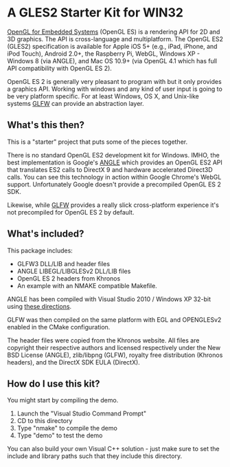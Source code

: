# A GLES2 Starter Kit for WIN32

[OpenGL for Embedded Systems](http://www.khronos.org/opengles/)
(OpenGL ES) is a rendering API for 2D and 3D graphics.  The API is
cross-language and multiplatform.  The OpenGL ES2 (GLES2)
specification is available for Apple iOS 5+ (e.g., iPad, iPhone, and
iPod Touch), Android 2.0+, the Raspberry Pi, WebGL, Windows XP -
Windows 8 (via ANGLE), and Mac OS 10.9+ (via OpenGL 4.1 which has 
full API compatibility with OpenGL ES 2).

OpenGL ES 2 is generally very pleasant to program with but it only
provides a graphics API.  Working with windows and any kind of user
input is going to be very platform specific.  For at least Windows,
OS X, and Unix-like systems [GLFW](http://www.glfw.org/) can provide
an abstraction layer.

## What's this then?

This is a "starter" project that puts some of the pieces together.

There is no standard OpenGL ES2 development kit for Windows.  IMHO,
the best implementation is Google's
[ANGLE](https://code.google.com/p/angleproject/) which provides an
OpenGL ES2 API that translates ES2 calls to DirectX 9 and hardware
accelerated Direct3D calls.  You can see this technology in action
within Google Chrome's WebGL support.  Unfortunately Google doesn't
provide a precompiled OpenGL ES 2 SDK.

Likewise, while [GLFW](http://www.glfw.org/) provides a really slick
cross-platform experience it's not precompiled for OpenGL ES 2 by
default.

## What's included?

This package includes:

* GLFW3 DLL/LIB and header files 
* ANGLE LIBEGL/LIBGLESv2 DLL/LIB files 
* OpenGL ES 2 headers from Khronos
* An example with an NMAKE compatible Makefile.

ANGLE has been compiled with Visual Studio 2010 / Windows XP 32-bit
using [these directions](https://code.google.com/p/angleproject/wiki/DevSetup).

GLFW was then compiled on the same platform with EGL and OPENGLESv2
enabled in the CMake configuration.

The header files were copied from the Khronos website.  All files are
copyright their respective authors and licensed respectively under the
New BSD License (ANGLE), zlib/libpng (GLFW), royalty free distribution
(Khronos headers), and the DirectX SDK EULA (DirectX).

## How do I use this kit?

You might start by compiling the demo.

1. Launch the "Visual Studio Command Prompt"
2. CD to this directory
3. Type "nmake" to compile the demo
4. Type "demo" to test the demo

You can also build your own Visual C++ solution - just make sure to
set the include and library paths such that they include this
directory.
